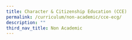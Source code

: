 ```yaml
---
title: Character & Citizenship Education (CCE)
permalink: /curriculum/non-academic/cce-ecg/
description: ""
third_nav_title: Non Academic
---
```







